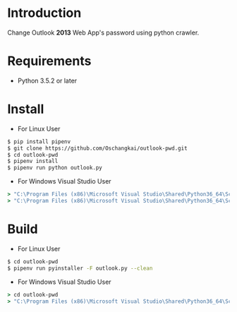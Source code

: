 # Introduction
Change Outlook **2013** Web App's password using python crawler.

# Requirements
- Python 3.5.2 or later

# Install
- For Linux User
```bash
$ pip install pipenv
$ git clone https://github.com/Oschangkai/outlook-pwd.git
$ cd outlook-pwd
$ pipenv install
$ pipenv run python outlook.py
```
- For Windows Visual Studio User
```cmd
> "C:\Program Files (x86)\Microsoft Visual Studio\Shared\Python36_64\Scripts\pip.exe" install pipenv
> "C:\Program Files (x86)\Microsoft Visual Studio\Shared\Python36_64\Scripts\pipenv.exe" run python outlook.py
```

# Build
- For Linux User
```bash
$ cd outlook-pwd
$ pipenv run pyinstaller -F outlook.py --clean
```

- For Windows Visual Studio User
```cmd
> cd outlook-pwd
> "C:\Program Files (x86)\Microsoft Visual Studio\Shared\Python36_64\Scripts\pipenv.exe" run pyinstaller -F outlook.py --clean
```